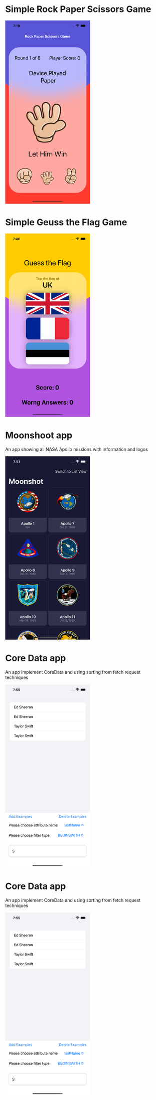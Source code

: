 # Simple Rock Paper Scissors Game
<img src="xX-Materials-Xx/readmeScreenShots/RPS.png" height="585" width="270" alt="swift logo"  />

# Simple Geuss the Flag Game
<img src="xX-Materials-Xx/readmeScreenShots/GTF.png" height="585" width="270" alt="swift logo"  />

# Moonshoot app
An app showing all NASA Apollo missions with information and logos

<img src="xX-Materials-Xx/readmeScreenShots/Moonshot.png" height="585" width="270" alt="swift logo"  />

# Core Data app
An app implement CoreData and using sorting from fetch request techniques

<img src="xX-Materials-Xx/readmeScreenShots/CD.png" height="585" width="270" alt="swift logo"  />


# Core Data app
An app implement CoreData and using sorting from fetch request techniques

<img src="xX-Materials-Xx/readmeScreenShots/CD.png" height="585" width="270" alt="swift logo"  />